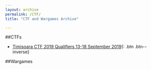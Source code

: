 ```yaml
---
layout: archive
permalink: /CTF/
title: "CTF and Wargames Archive"

---
```


##CTFs
* [Timisoara CTF 2019 Qualifiers  13-18 September 2019](/Timisoara-CTF-2019-Qualifiers/){: .btn .btn--inverse}


##Wargames


